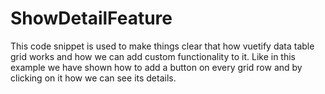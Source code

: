 # ShowDetailFeature
This code snippet is used to make things clear that how vuetify data table grid works and how we can add custom functionality to it. Like in this example we have shown how to add a button on every grid row and by clicking on it how we can see its details.

